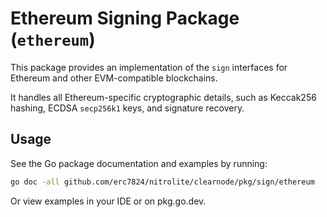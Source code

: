 # Ethereum Signing Package (`ethereum`)

This package provides an implementation of the `sign` interfaces for Ethereum and other EVM-compatible blockchains.

It handles all Ethereum-specific cryptographic details, such as Keccak256 hashing, ECDSA `secp256k1` keys, and signature recovery.


## Usage

See the Go package documentation and examples by running:
```bash
go doc -all github.com/erc7824/nitrolite/clearnode/pkg/sign/ethereum
```

Or view examples in your IDE or on pkg.go.dev.
